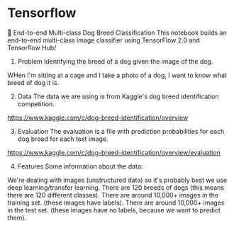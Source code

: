 # Tensorflow

🐶 End-to-end Multi-class Dog Breed Classification
This notebook builds an end-to-end multi-class image classifier using TensorFlow 2.0 and Tensorflow Hub/

1. Problem
Identifying the breed of a dog given the image of the dog.

WHen I'm sitting at a cage and I take a photo of a dog, I want to know what breed of dog it is.

2. Data
The data we are using is from Kaggle's dog breed identification competition.

https://www.kaggle.com/c/dog-breed-identification/overview

3. Evaluation
The evaluation is a file with prediction probabilities for each dog breed for each test image.

https://www.kaggle.com/c/dog-breed-identification/overview/evaluation

4. Features
Some information about the data:

We're dealing with images (unstructured data) so it's probably best we use deep learning/transfer learning.
There are 120 breeds of dogs (this means there are 120 different classes).
There are around 10,000+ images in the training set. (these images have labels).
There are around 10,000+ images in the test set. (these images have no labels, because we want to predict them).
